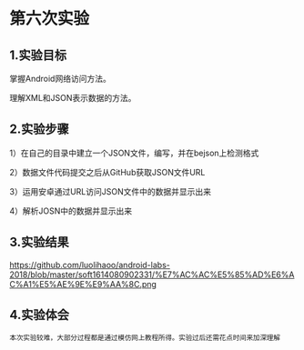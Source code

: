 ﻿# 第六次实验
  		  
 ## 1.实验目标
  
  掌握Android网络访问方法。

  理解XML和JSON表示数据的方法。
  		  
 ## 2.实验步骤

  1）在自己的目录中建立一个JSON文件，编写，并在bejson上检测格式

  2）数据文件代码提交之后从GitHub获取JSON文件URL

  3）运用安卓通过URL访问JSON文件中的数据并显示出来

  4）解析JOSN中的数据并显示出来

 ## 3.实验结果

https://github.com/luolihaoo/android-labs-2018/blob/master/soft1614080902331/%E7%AC%AC%E5%85%AD%E6%AC%A1%E5%AE%9E%E9%AA%8C.png

 ## 4.实验体会

    本次实验较难，大部分过程都是通过模仿网上教程所得。实验过后还需花点时间来加深理解